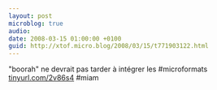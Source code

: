 ```yaml
---
layout: post
microblog: true
audio: 
date: 2008-03-15 01:00:00 +0100
guid: http://xtof.micro.blog/2008/03/15/t771903122.html
---
```

"boorah" ne devrait pas tarder à intégrer les #microformats [tinyurl.com/2v86s4](http://tinyurl.com/2v86s4) #miam
